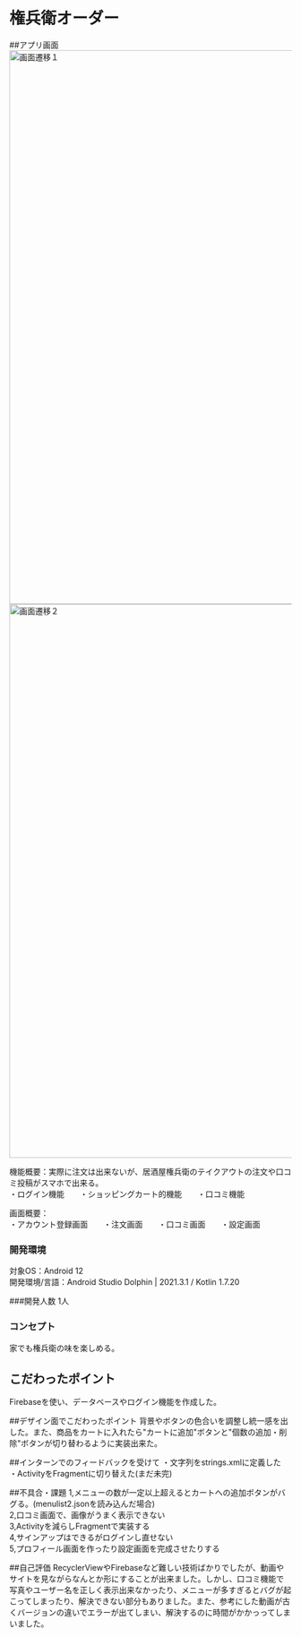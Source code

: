 # 権兵衛オーダー
##アプリ画面
<img width="989" alt="画面遷移１" src="https://user-images.githubusercontent.com/87113276/199092705-af5145d9-0915-43d7-a10d-1b322f1a0f32.png">
<img width="989" alt="画面遷移２" src="https://user-images.githubusercontent.com/87113276/199092711-feb47184-89f0-4cd3-a0cf-bf9bf64f5a85.png">

機能概要：実際に注文は出来ないが、居酒屋権兵衛のテイクアウトの注文や口コミ投稿がスマホで出来る。  
・ログイン機能　　・ショッピングカート的機能　　・口コミ機能

画面概要：  
・アカウント登録画面　　・注文画面　　・口コミ画面　　・設定画面  

### 開発環境
対象OS：Android 12  
開発環境/言語：Android Studio Dolphin | 2021.3.1 /  Kotlin 1.7.20

###開発人数
1人

### コンセプト
家でも権兵衛の味を楽しめる。  

## こだわったポイント
Firebaseを使い、データベースやログイン機能を作成した。

##デザイン面でこだわったポイント
背景やボタンの色合いを調整し統一感を出した。また、商品をカートに入れたら"カートに追加"ボタンと"個数の追加・削除"ボタンが切り替わるように実装出来た。  

##インターンでのフィードバックを受けて 
・文字列をstrings.xmlに定義した  
・ActivityをFragmentに切り替えた(まだ未完)  

##不具合・課題
1,メニューの数が一定以上超えるとカートへの追加ボタンがバグる。(menulist2.jsonを読み込んだ場合)    
2,口コミ画面で、画像がうまく表示できない  
3,Activityを減らしFragmentで実装する  
4,サインアップはできるがログインし直せない  
5,プロフィール画面を作ったり設定画面を完成させたりする  

##自己評価
RecyclerViewやFirebaseなど難しい技術ばかりでしたが、動画やサイトを見ながらなんとか形にすることが出来ました。しかし、口コミ機能で写真やユーザー名を正しく表示出来なかったり、メニューが多すぎるとバグが起こってしまったり、解決できない部分もありました。また、参考にした動画が古くバージョンの違いでエラーが出てしまい、解決するのに時間がかかっってしまいました。 